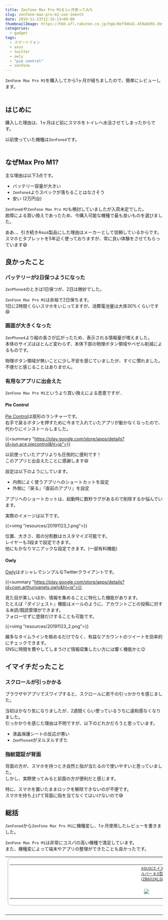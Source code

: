 ```yaml
---
title: Zenfone Max Pro M1を1ヶ月使ってみた
slug: zenfone-max-pro-m1-use-1month
date: 2019-11-23T12:16:13+09:00
thumbnailImage: https://hbb.afl.rakuten.co.jp/hgb/0ef94b41.459a8d91.0ef94b42.eaef2759/?me_id=1210933&item_id=11658691&m=https%3A%2F%2Fthumbnail.image.rakuten.co.jp%2F%400_mall%2Fdtc%2Fcabinet%2F20181128s%2F0192876126271.jpg%3F_ex%3D80x80&pc=https%3A%2F%2Fthumbnail.image.rakuten.co.jp%2F%400_mall%2Fdtc%2Fcabinet%2F20181128s%2F0192876126271.jpg%3F_ex%3D400x400&s=400x400&t=pict
categories:
  - gadget
tags:
  - スマートフォン
  - asus
  - twitter
  - owly
  - "pie control"
  - zenfone
---
```


`ZenFone Max Pro M1`を購入してから1ヶ月が経ちましたので、簡単にレビューします。

<!--more-->

<a href="https://hb.afl.rakuten.co.jp/hgc/0ef94b41.459a8d91.0ef94b42.eaef2759/?pc=https%3A%2F%2Fitem.rakuten.co.jp%2Fdtc%2F0192876126271%2F&m=http%3A%2F%2Fm.rakuten.co.jp%2Fdtc%2Fi%2F11658691%2F&link_type=pict&ut=eyJwYWdlIjoiaXRlbSIsInR5cGUiOiJwaWN0Iiwic2l6ZSI6IjQwMHg0MDAiLCJuYW0iOjEsIm5hbXAiOiJyaWdodCIsImNvbSI6MSwiY29tcCI6ImRvd24iLCJwcmljZSI6MCwiYm9yIjoxLCJjb2wiOjEsImJidG4iOjEsInByb2QiOjB9" target="_blank" rel="nofollow noopener noreferrer" style="word-wrap:break-word;"  ><img src="https://hbb.afl.rakuten.co.jp/hgb/0ef94b41.459a8d91.0ef94b42.eaef2759/?me_id=1210933&item_id=11658691&m=https%3A%2F%2Fthumbnail.image.rakuten.co.jp%2F%400_mall%2Fdtc%2Fcabinet%2F20181128s%2F0192876126271.jpg%3F_ex%3D80x80&pc=https%3A%2F%2Fthumbnail.image.rakuten.co.jp%2F%400_mall%2Fdtc%2Fcabinet%2F20181128s%2F0192876126271.jpg%3F_ex%3D400x400&s=400x400&t=pict" border="0" style="margin:2px" alt="" title=""></a>

<!--toc-->


はじめに
--------

購入した理由は、1ヶ月ほど前にスマホをトイレへ水没させてしまったからです。

以前使っていた機種は`ZenFone4`です。

<a href="https://hb.afl.rakuten.co.jp/hgc/19aea5cf.b5f446f8.19aea5d0.3418b8b9/?pc=https%3A%2F%2Fitem.rakuten.co.jp%2Fqualityspace%2Fzs551kl-white%2F&m=http%3A%2F%2Fm.rakuten.co.jp%2Fqualityspace%2Fi%2F10021350%2F&link_type=pict&ut=eyJwYWdlIjoiaXRlbSIsInR5cGUiOiJwaWN0Iiwic2l6ZSI6IjQwMHg0MDAiLCJuYW0iOjEsIm5hbXAiOiJyaWdodCIsImNvbSI6MSwiY29tcCI6ImRvd24iLCJwcmljZSI6MCwiYm9yIjoxLCJjb2wiOjEsImJidG4iOjEsInByb2QiOjB9" target="_blank" rel="nofollow noopener noreferrer" style="word-wrap:break-word;"  ><img src="https://hbb.afl.rakuten.co.jp/hgb/19aea5cf.b5f446f8.19aea5d0.3418b8b9/?me_id=1330037&item_id=10021350&m=https%3A%2F%2Fthumbnail.image.rakuten.co.jp%2F%400_mall%2Fqualityspace%2Fcabinet%2Fcompass1566207022.jpg%3F_ex%3D80x80&pc=https%3A%2F%2Fthumbnail.image.rakuten.co.jp%2F%400_mall%2Fqualityspace%2Fcabinet%2Fcompass1566207022.jpg%3F_ex%3D400x400&s=400x400&t=pict" border="0" style="margin:2px" alt="" title=""></a>


なぜMax Pro M1?
---------------

主な理由は以下3点です。

* バッテリー容量が大きい
* `ZenFone4`よりスペックが落ちることはなさそう
* 安い (2万円台)

`ZenFone6`や`ZenFone Max Pro M2`も検討していましたが入荷未定でした。  
故障による買い換えであったため、今購入可能な機種で最も良いものを選びました。

ああ..、引き続きAsus製品にした理由はメーカーとして信頼しているからです。  
スマホとタブレットを5年近く使っておりますが、常に良い体験をさせてもらっています😄


良かったこと
------------

### バッテリーが2日保つようになった

`ZenPhone4`のときは1日保つが、2日は微妙でした。

`ZenFone Max Pro M1`は余裕で2日保ちます。  
1日に2時間くらいスマホをいじってますが、消費電池量は大体30%くらいです😄

### 画面が大きくなった

`ZenPhone4`より縦の長さが広がったため、表示される情報量が増えました。  
本体のサイズはほとんど変わらず、本体下部の物理ボタン領域やベゼル削減によるものです。

物理ボタン領域が無いことに少し不安を感じていましたが、すぐに慣れました。  
不便だと感じることはありません。

### 有用なアプリに出会えた

`ZenFone Max Pro M1`というより買い換えによる恩恵ですが..

#### Pie Control

[Pie Control]は扇形のランチャーです。  
右手で戻るボタンを押すために今まで入れていたアプリが動かなくなったので、代わりにインストールしました。

{{<summary "https://play.google.com/store/apps/details?id=jun.ace.piecontrol&hl=ja">}}

以前使っていたアプリよりも圧倒的に便利です！  
このアプリと出会えたことに感謝します😄

設定は以下のようにしています。

* 内側によく使うアプリへのショートカットを設定
* 外側に『戻る』『直前のアプリ』を設定

アプリへのショートカットは、起動時に数秒ラグがあるので削除するか悩んでいます。

実際のイメージは以下です。

{{<vimg "resources/20191123_1.png">}}

位置、大きさ、扇の分割数はカスタマイズ可能です。  
レイヤーも3段まで設定できます。  
他にもかなりマニアックな設定できます。(一部有料機能)

#### Owly

[Owly]はオシャレでシンプルなTwitterクライアントです。

{{<summary "https://play.google.com/store/apps/details?id=com.arthurivanets.owly&hl=ja">}}

見た目が美しいほか、情報を集めることに特化した機能があります。  
たとえば『ダイジェスト』機能はメールのように、アカウントごとの投稿に対する未読/既読管理ができます。  
フォローせずに登録だけすることも可能です。

{{<vimg "resources/20191123_2.png">}}

雑多なタイムラインを眺めるだけでなく、有益なアカウントのツイートを効率的にチェックできます。  
SNSに時間を費やしてしまうけど情報収集したい方には響く機能かと😉


イマイチだったこと
------------------

### スクロールが引っかかる

ブラウザやアプリでスワイプすると、スクロールに若干の引っかかりを感じました。

当初はかなり気になりましたが、2週間くらい使っているうちに違和感なくなりました。  
引っかかりを感じた理由は不明ですが、以下のどれかだろうと思っています。

* 液晶保護シートの反応が悪い
* `ZenPhone4`がヌルヌルすぎた

### 指紋認証が背面

背面の方が、スマホを持つとき自然と指が当たるので使いやすいと思っていました。  
しかし、実際使ってみると前面の方が便利だと感じます。

特に、スマホを置いたままロックを解除できないのが不便です。  
スマホを持ち上げて背面に指を当てなくてはいけないので😅


総括
----

`ZenFone4`から`ZenFone Max Pro M1`に機種変し、1ヶ月使用したレビューを書きました。

`ZenFone Max Pro M1`は非常にコスパの高い機種で満足しています。  
また、機種変によって端末やアプリの整理ができたことも良かったです。

<table border="0" cellpadding="0" cellspacing="0"><tr><td><div style="border:1px solid #95a5a6;border-radius:.75rem;background-color:#FFFFFF;width:824px;margin:0px;padding:5px;text-align:center;overflow:hidden;"><table><tr><td style="width:400px"><a href="https://hb.afl.rakuten.co.jp/hgc/0ef94b41.459a8d91.0ef94b42.eaef2759/?pc=https%3A%2F%2Fitem.rakuten.co.jp%2Fdtc%2F0192876126271%2F&m=http%3A%2F%2Fm.rakuten.co.jp%2Fdtc%2Fi%2F11658691%2F&link_type=picttext&ut=eyJwYWdlIjoiaXRlbSIsInR5cGUiOiJwaWN0dGV4dCIsInNpemUiOiI0MDB4NDAwIiwibmFtIjoxLCJuYW1wIjoicmlnaHQiLCJjb20iOjEsImNvbXAiOiJkb3duIiwicHJpY2UiOjAsImJvciI6MSwiY29sIjoxLCJiYnRuIjoxLCJwcm9kIjowfQ%3D%3D" target="_blank" rel="nofollow noopener noreferrer" style="word-wrap:break-word;"  ><img src="https://hbb.afl.rakuten.co.jp/hgb/0ef94b41.459a8d91.0ef94b42.eaef2759/?me_id=1210933&item_id=11658691&m=https%3A%2F%2Fthumbnail.image.rakuten.co.jp%2F%400_mall%2Fdtc%2Fcabinet%2F20181128s%2F0192876126271.jpg%3F_ex%3D80x80&pc=https%3A%2F%2Fthumbnail.image.rakuten.co.jp%2F%400_mall%2Fdtc%2Fcabinet%2F20181128s%2F0192876126271.jpg%3F_ex%3D400x400&s=400x400&t=picttext" border="0" style="margin:2px" alt="" title=""></a></td><td style="vertical-align:top;width:408px;"><p style="font-size:12px;line-height:1.4em;text-align:left;margin:0px;padding:2px 6px;word-wrap:break-word"><a href="https://hb.afl.rakuten.co.jp/hgc/0ef94b41.459a8d91.0ef94b42.eaef2759/?pc=https%3A%2F%2Fitem.rakuten.co.jp%2Fdtc%2F0192876126271%2F&m=http%3A%2F%2Fm.rakuten.co.jp%2Fdtc%2Fi%2F11658691%2F&link_type=picttext&ut=eyJwYWdlIjoiaXRlbSIsInR5cGUiOiJwaWN0dGV4dCIsInNpemUiOiI0MDB4NDAwIiwibmFtIjoxLCJuYW1wIjoicmlnaHQiLCJjb20iOjEsImNvbXAiOiJkb3duIiwicHJpY2UiOjAsImJvciI6MSwiY29sIjoxLCJiYnRuIjoxLCJwcm9kIjowfQ%3D%3D" target="_blank" rel="nofollow noopener noreferrer" style="word-wrap:break-word;"  >ASUS(エイスース) Zenfone Max Pro M1 ZB602KL-SL32S3 メテオシルバー 6.0型 nanoSIM×2 SIMフリースマートフォン スマホ (ZB602KLSL32S3)</a></p><div style="margin:15px;"><a href="https://hb.afl.rakuten.co.jp/hgc/0ef94b41.459a8d91.0ef94b42.eaef2759/?pc=https%3A%2F%2Fitem.rakuten.co.jp%2Fdtc%2F0192876126271%2F&m=http%3A%2F%2Fm.rakuten.co.jp%2Fdtc%2Fi%2F11658691%2F&link_type=picttext&ut=eyJwYWdlIjoiaXRlbSIsInR5cGUiOiJwaWN0dGV4dCIsInNpemUiOiI0MDB4NDAwIiwibmFtIjoxLCJuYW1wIjoicmlnaHQiLCJjb20iOjEsImNvbXAiOiJkb3duIiwicHJpY2UiOjAsImJvciI6MSwiY29sIjoxLCJiYnRuIjoxLCJwcm9kIjowfQ%3D%3D" target="_blank" rel="nofollow noopener noreferrer" style="word-wrap:break-word;"  ><img src="https://static.affiliate.rakuten.co.jp/makelink/rl.svg" style="float:left;max-height:27px;width:auto;margin-top:5px"></a><a href="https://hb.afl.rakuten.co.jp/hgc/0ef94b41.459a8d91.0ef94b42.eaef2759/?pc=https%3A%2F%2Fitem.rakuten.co.jp%2Fdtc%2F0192876126271%2F%3Fscid%3Daf_pc_bbtn&m=http%3A%2F%2Fm.rakuten.co.jp%2Fdtc%2Fi%2F11658691%2F%3Fscid%3Daf_pc_bbtn&link_type=picttext&ut=eyJwYWdlIjoiaXRlbSIsInR5cGUiOiJwaWN0dGV4dCIsInNpemUiOiI0MDB4NDAwIiwibmFtIjoxLCJuYW1wIjoicmlnaHQiLCJjb20iOjEsImNvbXAiOiJkb3duIiwicHJpY2UiOjAsImJvciI6MSwiY29sIjoxLCJiYnRuIjoxLCJwcm9kIjowfQ==" target="_blank" rel="nofollow noopener noreferrer" style="word-wrap:break-word;"  ><div style="float:right;width:50%;height:32px;background-color:#bf0000;color:#fff !important;font-size:14px;font-weight:500;line-height:32px;margin-left:1px;padding: 0 12px;border-radius:16px;cursor:pointer;text-align:center;">楽天で購入</div></a></div></td><tr></table></div><br><p style="color:#000000;font-size:12px;line-height:1.4em;margin:5px;word-wrap:break-word"></p></td></tr></table>

[Pie Control]: https://play.google.com/store/apps/details?id=jun.ace.piecontrol&hl=ja
[Owly]: https://play.google.com/store/apps/details?id=com.arthurivanets.owly&hl=ja
